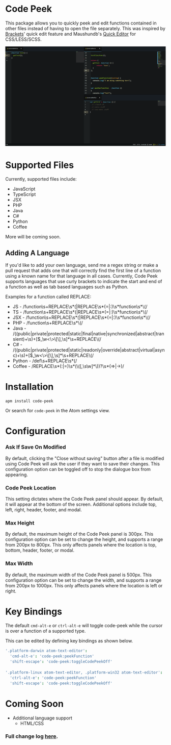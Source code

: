 # Code Peek

This package allows you to quickly peek and edit functions contained in other
files instead of having to open the file separately. This was inspired by
[Brackets](http://brackets.io/)' quick edit feature and Maushundb's [Quick Editor](https://atom.io/packages/quick-editor) for CSS/LESS/SCSS.

![Code Peek Demo](https://github.com/DFreds/code-peek-atom/blob/master/code-peek.gif?raw=true)

# Supported Files
Currently, supported files include:
* JavaScript
* TypeScript
* JSX
* PHP
* Java
* C#
* Python
* Coffee

More will be coming soon.

## Adding A Language
If you'd like to add your own language, send me a regex string or make a pull request that adds one that will correctly find the first line of a function using a known name for that language in all cases. Currently, Code Peek supports languages that use curly brackets to indicate the start and end of a function as well as tab based languages such as Python.

Examples for a function called REPLACE:
* JS - /function\s\+REPLACE\s\*\(|REPLACE\s\*(=|:)\s\*function\s\*\\(/
* TS - /function\s\+REPLACE\s\*\(|REPLACE\s\*(=|:)\s\*function\s\*\\(/
* JSX - /function\s\+REPLACE\s\*\(|REPLACE\s\*(=|:)\s\*function\s\*\\(/
* PHP - /function\s\+REPLACE\s\*\\(/
* Java - /((public|private|protected|static|final|native|synchronized|abstract|transient)+\s)+[\$_\w\<\\>\\[\\]\,\s]*\s+REPLACE\\(/
* C# - /((public|private|protected|static|readonly|override|abstract|virtual|async)+\s)+[\$_\w\<\\>\\[\\]\,\s]*\s+REPLACE\\(/
* Python - /def\s\+REPLACE\s\*\(/
* Coffee - /REPLACE\s\*(:|=)\s\*(\\([\,\s\w]\*\\))?\s\*(=>|->)/

# Installation
```
apm install code-peek
```
Or search for <code>code-peek</code> in the Atom settings view.

# Configuration

### Ask If Save On Modified
By default, clicking the "Close without saving" button after a file is modified using Code Peek will ask the user if they want to save their changes. This configuration option can be toggled off to stop the dialogue box from appearing.

### Code Peek Location
This setting dictates where the Code Peek panel should appear. By default, it will appear at the bottom of the screen. Additional options include top, left, right, header, footer, and modal.

### Max Height
By default, the maximum height of the Code Peek panel is 300px. This configuration option can be set to change the height, and supports a range from 200px to 800px. This only affects panels where the location is top, bottom, header, footer, or modal.

### Max Width
By default, the maximum width of the Code Peek panel is 500px. This configuration option can be set to change the width, and supports a range from 200px to 1000px. This only affects panels where the location is left or right.

# Key Bindings
The default <code>cmd-alt-e</code> or <code>ctrl-alt-e</code> will toggle code-peek while the cursor is over a function of a supported type.

This can be edited by defining key bindings as shown below.

```coffee
'.platform-darwin atom-text-editor':
  'cmd-alt-e': 'code-peek:peekFunction'
  'shift-escape': 'code-peek:toggleCodePeekOff'

'.platform-linux atom-text-editor, .platform-win32 atom-text-editor':
  'ctrl-alt-e': 'code-peek:peekFunction'
  'shift-escape': 'code-peek:toggleCodePeekOff'
```

# Coming Soon
* Additional language support
  * HTML/CSS

### Full change log [here](./CHANGELOG.md).
